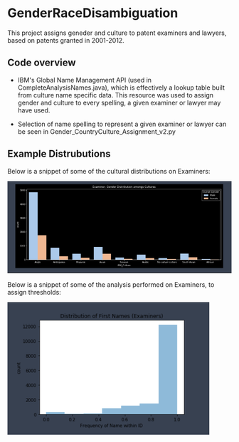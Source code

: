 # GenderRaceDisambiguation
This project assigns geneder and culture to patent examiners and lawyers, based on patents granted in 2001-2012.

## Code overview

* IBM's Global Name Management API (used in CompleteAnalysisNames.java), which is effectively a lookup table built from culture name specific data. 
This resource was used to assign gender and culture to every spelling, a given examiner or lawyer may have used. 

* Selection of name spelling to represent a given examiner or lawyer can be seen in Gender_CountryCulture_Assignment_v2.py

## Example Distrubutions

Below is a snippet of some of the cultural distributions on Examiners:

![alt text](https://github.com/danieljbae/GenderRaceDisambiguation/blob/master/Examiners_Cultural_Dist.PNG)

Below is a snippet of some of the analysis performed on Examiners, to assign thresholds:

![alt text](https://github.com/danieljbae/GenderRaceDisambiguation/blob/master/Examiners_FirstName.PNG)

